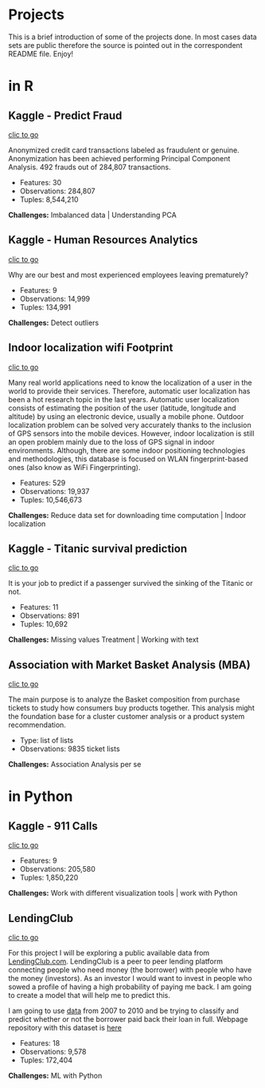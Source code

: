Projects
================

This is a brief introduction of some of the projects done. In most cases data sets are public therefore the source is pointed out in the correspondent README file. Enjoy!

in R
====

Kaggle - Predict Fraud
----------------------

[clic to go](https://github.com/raquelredo/Projects/tree/master/Kaggle%20-%20Predict%20Fraud)

Anonymized credit card transactions labeled as fraudulent or genuine. Anonymization has been achieved performing Principal Component Analysis. 492 frauds out of 284,807 transactions.

-   Features: 30
-   Observations: 284,807
-   Tuples: 8,544,210

**Challenges:** Imbalanced data | Understanding PCA

Kaggle - Human Resources Analytics
----------------------------------

[clic to go](https://github.com/raquelredo/Projects/tree/master/Kaggle%20-%20Human%20Resources%20Analytics)

Why are our best and most experienced employees leaving prematurely?

-   Features: 9
-   Observations: 14,999
-   Tuples: 134,991

**Challenges:** Detect outliers

Indoor localization wifi Footprint
----------------------------------

[clic to go](https://github.com/raquelredo/Projects/tree/master/Indoor%20localization%20Wifi%20Footprint)

Many real world applications need to know the localization of a user in the world to provide their services. Therefore, automatic user localization has been a hot research topic in the last years. Automatic user localization consists of estimating the position of the user (latitude, longitude and altitude) by using an electronic device, usually a mobile phone. Outdoor localization problem can be solved very accurately thanks to the inclusion of GPS sensors into the mobile devices. However, indoor localization is still an open problem mainly due to the loss of GPS signal in indoor environments. Although, there are some indoor positioning technologies and methodologies, this database is focused on WLAN fingerprint-based ones (also know as WiFi Fingerprinting).

-   Features: 529
-   Observations: 19,937
-   Tuples: 10,546,673

**Challenges:** Reduce data set for downloading time computation | Indoor localization

Kaggle - Titanic survival prediction
------------------------------------

[clic to go](https://github.com/raquelredo/Projects/tree/master/Kaggle%20-%20Titanic%20survival%20prediction)

It is your job to predict if a passenger survived the sinking of the Titanic or not.

-   Features: 11
-   Observations: 891
-   Tuples: 10,692

**Challenges:** Missing values Treatment | Working with text

Association with Market Basket Analysis (MBA)
---------------------------------------------

[clic to go](https://github.com/raquelredo/Projects/tree/master/Association%20-%20Market%20Basket%20analysis)

The main purpose is to analyze the Basket composition from purchase tickets to study how consumers buy products together. This analysis might the foundation base for a cluster customer analysis or a product system recommendation.

-   Type: list of lists
-   Observations: 9835 ticket lists

**Challenges:** Association Analysis per se

in Python
=========

Kaggle - 911 Calls
------------------

[clic to go](https://github.com/raquelredo/Projects/tree/master/Kaggle%20-%20911%20Calls%20Data%20exploration)

-   Features: 9
-   Observations: 205,580
-   Tuples: 1,850,220

**Challenges:** Work with different visualization tools | work with Python

LendingClub
-----------

[clic to go](https://github.com/raquelredo/Projects/tree/master/Lendingclub)

For this project I will be exploring a public available data from [LendingClub.com](https://www.lendingclub.com/). LendingClub is a peer to peer lending platform connecting people who need money (the borrower) with people who have the money (investors). As an investor I would want to invest in people who sowed a profile of having a high probability of paying me back. I am going to create a model that will help me to predict this.

I am going to use [data](../inputs/loan_data.csv) from 2007 to 2010 and be trying to classify and predict whether or not the borrower paid back their loan in full. Webpage repository with this dataset is [here](https://www.lendingclub.com/info/download-data.action)

-   Features: 18
-   Observations: 9,578
-   Tuples: 172,404

**Challenges:** ML with Python
